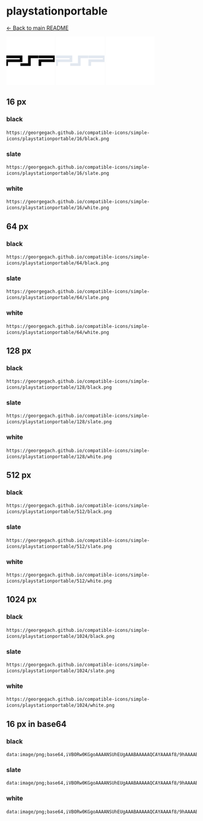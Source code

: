 # playstationportable

[← Back to main README](../../README.md)


<img src="./128/black.png" width="128" alt="playstationportable black icon" />
<img src="./128/slate.png" width="128" alt="playstationportable slate icon" />
<img src="./128/white.png" width="128" alt="playstationportable white icon" />

## 16 px

### black
```
https://georgegach.github.io/compatible-icons/simple-icons/playstationportable/16/black.png
```

### slate
```
https://georgegach.github.io/compatible-icons/simple-icons/playstationportable/16/slate.png
```

### white
```
https://georgegach.github.io/compatible-icons/simple-icons/playstationportable/16/white.png
```

## 64 px

### black
```
https://georgegach.github.io/compatible-icons/simple-icons/playstationportable/64/black.png
```

### slate
```
https://georgegach.github.io/compatible-icons/simple-icons/playstationportable/64/slate.png
```

### white
```
https://georgegach.github.io/compatible-icons/simple-icons/playstationportable/64/white.png
```

## 128 px

### black
```
https://georgegach.github.io/compatible-icons/simple-icons/playstationportable/128/black.png
```

### slate
```
https://georgegach.github.io/compatible-icons/simple-icons/playstationportable/128/slate.png
```

### white
```
https://georgegach.github.io/compatible-icons/simple-icons/playstationportable/128/white.png
```

## 512 px

### black
```
https://georgegach.github.io/compatible-icons/simple-icons/playstationportable/512/black.png
```

### slate
```
https://georgegach.github.io/compatible-icons/simple-icons/playstationportable/512/slate.png
```

### white
```
https://georgegach.github.io/compatible-icons/simple-icons/playstationportable/512/white.png
```

## 1024 px

### black
```
https://georgegach.github.io/compatible-icons/simple-icons/playstationportable/1024/black.png
```

### slate
```
https://georgegach.github.io/compatible-icons/simple-icons/playstationportable/1024/slate.png
```

### white
```
https://georgegach.github.io/compatible-icons/simple-icons/playstationportable/1024/white.png
```

## 16 px in base64

### black
```
data:image/png;base64,iVBORw0KGgoAAAANSUhEUgAAABAAAAAQCAYAAAAf8/9hAAAABmJLR0QA/wD/AP+gvaeTAAAAeklEQVQ4je3PsQnCUBhF4U8MVg5gZyM2NtolEHEOwRG0cSIX0CUMuENAa60EG1ubVzz+BUyRUx4OFy49/2eAJrghjrjhhFnyT0xiW6ANcp2FJXb4YIptaOsCS1wy+cIXc4xwxxsLrHDO2gfsw+om3WpwxTj5Cgc9HeQHTLIRf6op4yQAAAAASUVORK5CYII=
```

### slate
```
data:image/png;base64,iVBORw0KGgoAAAANSUhEUgAAABAAAAAQCAYAAAAf8/9hAAAABmJLR0QA/wD/AP+gvaeTAAAAwklEQVQ4je2QPYoCQRSEq3pGwUDZzEFEEzHZRLMNVjyH4Cm8gyfQWLyAnkLwDoLC+oMOGzSYCEp3GYgwYygsm8wXFo+vqAdk/D/cxnaRSsTA0Ayq5dLyJ7ZTAg0AIHjyUMSX2xDkKmUUOoKLAMB48yWpb3Lm7LyvU+zBpOq+Qzq0xGCe0MagLvvfc9M7l9eV62qlZHex/QTYlg9mCcEmBPykFn2Mn8nuaLsShhIA4lAoXG+PCcFJcJNaVBy9/7GMv+EOV8REguTvWG4AAAAASUVORK5CYII=
```

### white
```
data:image/png;base64,iVBORw0KGgoAAAANSUhEUgAAABAAAAAQCAYAAAAf8/9hAAAABmJLR0QA/wD/AP+gvaeTAAAAiElEQVQ4je2QIQoCYRQG5+Fi8gA2i1gs2hRWPIfgEbR4Ii+gl3DBOwiaNQkW41j+8PNj37IDrwzDFx50tE+oTeF6wCEiruoRGCf/BIZlWwG3Qq6ycAFsgQ8wAjZFW1fADDhn8gV81QnQB+4R8VanwBw4Ze0DdZdPqmu1SXdRB8kv1f3fR3S0zA9vMjVhBb1XrQAAAABJRU5ErkJggg==
```


